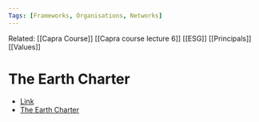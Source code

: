 ```yaml
---
Tags: [Frameworks, Organisations, Networks]
---
```

Related: [[Capra Course]] [[Capra course lecture 6]] [[ESG]] [[Principals]] [[Values]]

# The Earth Charter

- [Link](https://earthcharter.org/)
- [The Earth Charter](https://earthcharter.org/discover/the-earth-charter/)
